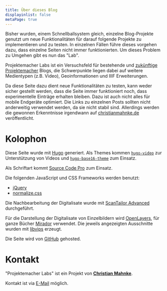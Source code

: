```yaml
---
title: Über dieses Blog
displayinlist: false
metaPage: true
---
```


Bisher wurden, einem Schnellballsystem gleich, einzelne Blog-Projekte genutzt um neue Funktionalitäten für darauf folgende Projekte zu implementieren und zu testen. In einzelnen Fällen führe dieses vorgehen dazu, dass einzelne Seiten nicht immer funktionierten. Um dieses Problem zu Umgehen gibt es nun das "Lab".

Projektemacher Labs ist ein Versuchsfeld für bestehende und [zukünftige](/future/) [Projektemacher](https://projektemacher.org/) Blogs, die Schwerpunkte liegen dabei auf weitere Medientypen (z.B. Video), Geoinformationen und IIIF Erweiterungen.

Da diese Seite dazu dient neue Funktionalitäten zu testen, kann weder sicher gestellt werden, dass die Seite immer funktioniert noch, dass experimentelle Einträge erhalten bleiben. Dazu ist auch nicht alles für mobile Endgeräte optimiert. Die Links zu einzelnen Posts sollten nicht anderweitig verwendet werden, da sie nicht stabil sind. Allerdings werden die gewonnen Erkenntnisse irgendwann auf [christianmahnke.de](https://christianmahnke.de) veröffentlicht.

# Kolophon

Diese Seite wurde mit [Hugo](https://gohugo.io/) generiert. Als Themes kommen [`hugo-video`](https://github.com/martignoni/hugo-video) zur Unterstützung von Videos und [`hugo-base16-theme`](https://github.com/htdvisser/hugo-base16-theme) zum Einsatz.

Als Schriftart kommt [Source Code Pro](https://github.com/adobe-fonts/source-code-pro) zum Einsatz.

Die folgenden JavaScript und CSS Frameworks werden benutzt:
* [jQuery](https://jquery.com/)
* [normalize.css](https://necolas.github.io/normalize.css/)

Die Nachbearbeitung der Digitalisate wurde mit [ScanTailor Advanced](https://github.com/4lex4/scantailor-advanced) durchgeführt.

Für die Darstellung der Digitalisate von Einzelbildern wird [OpenLayers](https://openlayers.org/), für ganze Bücher [Mirador](https://projectmirador.org/) verwendet. Die jeweils angezeigten Ausschnitte wurden mit [libvips](https://libvips.github.io/libvips/) erzeugt.

Die Seite wird von [GitHub](https://github.com/) gehosted.


# Kontakt

"Projektemacher Labs" ist ein Projekt von **[Christian Mahnke](https://christianmahnke.de/)**.

Kontakt ist via [E-Mail](mailto:projektemacher@projektemacher.org) möglich.
